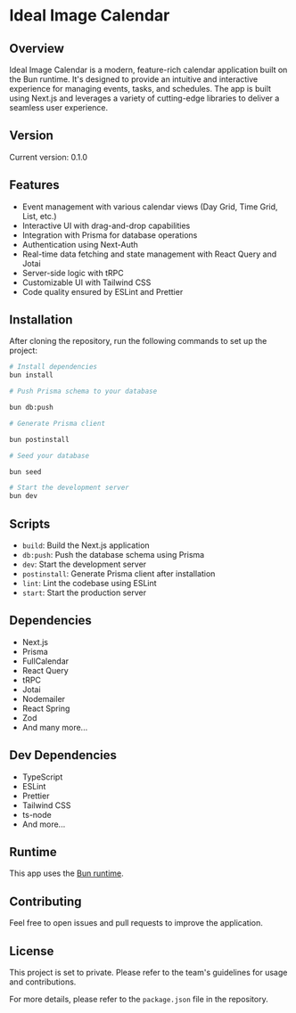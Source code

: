 # Ideal Image Calendar

## Overview

Ideal Image Calendar is a modern, feature-rich calendar application built on the Bun runtime. It's designed to provide an intuitive and interactive experience for managing events, tasks, and schedules. The app is built using Next.js and leverages a variety of cutting-edge libraries to deliver a seamless user experience.

## Version

Current version: 0.1.0

## Features

- Event management with various calendar views (Day Grid, Time Grid, List, etc.)
- Interactive UI with drag-and-drop capabilities
- Integration with Prisma for database operations
- Authentication using Next-Auth
- Real-time data fetching and state management with React Query and Jotai
- Server-side logic with tRPC
- Customizable UI with Tailwind CSS
- Code quality ensured by ESLint and Prettier

## Installation

After cloning the repository, run the following commands to set up the project:

```bash
# Install dependencies
bun install

# Push Prisma schema to your database

bun db:push

# Generate Prisma client

bun postinstall

# Seed your database

bun seed

# Start the development server
bun dev
```

## Scripts

- `build`: Build the Next.js application
- `db:push`: Push the database schema using Prisma
- `dev`: Start the development server
- `postinstall`: Generate Prisma client after installation
- `lint`: Lint the codebase using ESLint
- `start`: Start the production server

## Dependencies

- Next.js
- Prisma
- FullCalendar
- React Query
- tRPC
- Jotai
- Nodemailer
- React Spring
- Zod
- And many more...

## Dev Dependencies

- TypeScript
- ESLint
- Prettier
- Tailwind CSS
- ts-node
- And more...

## Runtime

This app uses the [Bun runtime](https://bun.sh/).

## Contributing

Feel free to open issues and pull requests to improve the application.

## License

This project is set to private. Please refer to the team's guidelines for usage and contributions.

For more details, please refer to the `package.json` file in the repository.

